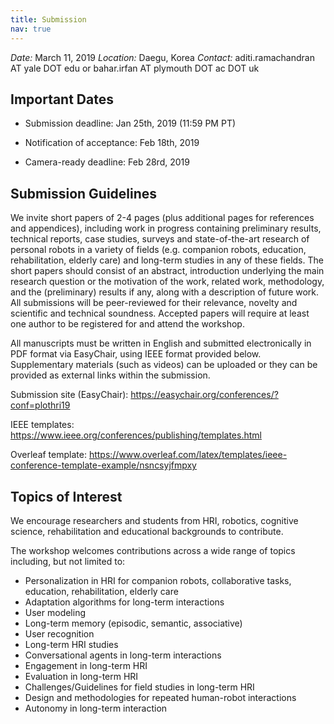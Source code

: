 ```yaml
---
title: Submission
nav: true
---
```


*Date:* March 11, 2019
*Location:* Daegu, Korea
*Contact:* aditi.ramachandran AT yale DOT edu or bahar.irfan AT plymouth DOT ac DOT uk

## Important Dates

 - Submission deadline: Jan 25th, 2019 (11:59 PM PT)

 - Notification of acceptance: Feb 18th, 2019

 - Camera-ready deadline: Feb 28rd, 2019

## Submission Guidelines

We invite short papers of 2-4 pages (plus additional pages for references and appendices), including work in progress containing preliminary results, technical reports, case studies, surveys and state-of-the-art research of personal robots in a variety of fields (e.g. companion robots, education, rehabilitation, elderly care) and long-term studies in any of these fields. The short papers should consist of an abstract, introduction underlying the main research question or the motivation of the work, related work, methodology, and the (preliminary) results if any, along with a description of future work. All submissions will be peer-reviewed for their relevance, novelty and scientific and technical soundness. Accepted papers will require at least one author to be registered for and attend the workshop.

All manuscripts must be written in English and submitted electronically in PDF format via EasyChair, using IEEE format provided below. Supplementary materials (such as videos) can be uploaded or they can be provided as external links within the submission.

Submission site (EasyChair): https://easychair.org/conferences/?conf=plothri19

IEEE templates: https://www.ieee.org/conferences/publishing/templates.html

Overleaf template: https://www.overleaf.com/latex/templates/ieee-conference-template-example/nsncsyjfmpxy

## Topics of Interest

We encourage researchers and students from HRI, robotics, cognitive science, rehabilitation and educational backgrounds to contribute.

The workshop welcomes contributions across a wide range of topics including, but not limited to:

 - Personalization in HRI for companion robots, collaborative tasks, education, rehabilitation, elderly care
 - Adaptation algorithms for long-term interactions
 - User modeling
 - Long-term memory (episodic, semantic, associative)
 - User recognition
 - Long-term HRI studies
 - Conversational agents in long-term interactions
 - Engagement in long-term HRI
 - Evaluation in long-term HRI
 - Challenges/Guidelines for field studies in long-term HRI
 - Design and methodologies for repeated human-robot interactions
 - Autonomy in long-term interaction 

